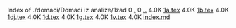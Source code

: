 Index of ./domaci/Domaci iz analize/1zad
0 [.](.)
0 [..](..)
4.0K [1a.tex](1a.tex)
4.0K [1b.tex](1b.tex)
4.0K [1dj.tex](1dj.tex)
4.0K [1d.tex](1d.tex)
4.0K [1g.tex](1g.tex)
4.0K [1v.tex](1v.tex)
4.0K [index.md](index.md)
